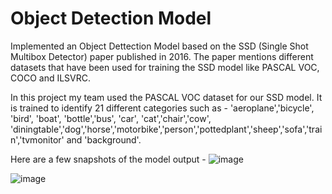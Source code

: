 # Object Detection Model

Implemented an Object Dettection Model based on the SSD (Single Shot Multibox Detector) paper published in 2016. The paper mentions different datasets that have been used for training the SSD model like PASCAL VOC, COCO and ILSVRC.

In this project my team used the PASCAL VOC dataset for our SSD model. It is trained to identify 21 different categories such as - 'aeroplane','bicycle', 'bird', 'boat', 'bottle','bus', 'car', 'cat','chair','cow', 'diningtable','dog','horse','motorbike','person','pottedplant','sheep','sofa','train','tvmonitor' and 'background'.

Here are a few snapshots of the model output - 
![image](https://github.com/user-attachments/assets/753bfcbb-f1cd-42ea-aad9-e4f0a630142b)

![image](https://github.com/user-attachments/assets/89ffa6e2-a8e4-4e7f-b12a-b20d8844e8ec)

